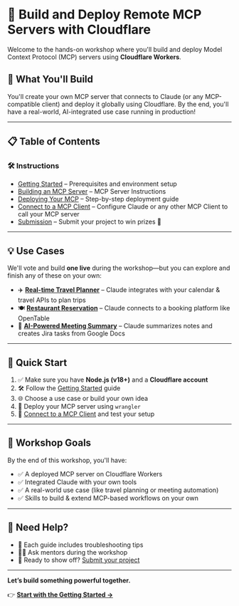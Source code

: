 # 🚀 Build and Deploy Remote MCP Servers with Cloudflare

Welcome to the hands-on workshop where you'll build and deploy Model Context Protocol (MCP) servers using **Cloudflare Workers**.

## 🧠 What You'll Build

You'll create your own MCP server that connects to Claude (or any MCP-compatible client) and deploy it globally using Cloudflare. By the end, you'll have a real-world, AI-integrated use case running in production!

---

## 📋 Table of Contents

### 🛠 Instructions
- [Getting Started](./instructions/getting-started.md) – Prerequisites and environment setup
- [Building an MCP Server](./instructions/building-an-mcp-server.md) – MCP Server Instructions
- [Deploying Your MCP](./instructions/deploying-your-mcp.md) – Step-by-step deployment guide
- [Connect to a MCP Client](./instructions/connect-to-mcp-client.md) – Configure Claude or any other MCP Client to call your MCP server
- [Submission](./instructions/submission.md) – Submit your project to win prizes 🎁

---

## 💡 Use Cases

We'll vote and build **one live** during the workshop—but you can explore and finish any of these on your own:

- ✈️ [**Real-time Travel Planner**](./use-cases/travel-planner/) – Claude integrates with your calendar & travel APIs to plan trips
- 🍽 [**Restaurant Reservation**](./use-cases/restaurant-reservation/) – Claude connects to a booking platform like OpenTable
- 📝 [**AI-Powered Meeting Summary**](./use-cases/meeting-summary/) – Claude summarizes notes and creates Jira tasks from Google Docs

---

## 🚀 Quick Start

1. ✅ Make sure you have **Node.js (v18+)** and a **Cloudflare account**
2. 🛠 Follow the [Getting Started](./instructions/getting-started.md) guide
3. 🌐 Choose a use case or build your own idea
4. 🚢 Deploy your MCP server using `wrangler`
5. 🤖 [Connect to a MCP Client](./instructions/connect-to-mcp-client.md) and test your setup

---

## 🎯 Workshop Goals

By the end of this workshop, you'll have:
- ✅ A deployed MCP server on Cloudflare Workers
- ✅ Integrated Claude with your own tools
- ✅ A real-world use case (like travel planning or meeting automation)
- ✅ Skills to build & extend MCP-based workflows on your own

---

## 💬 Need Help?

- 📌 Each guide includes troubleshooting tips
- 🧑‍🏫 Ask mentors during the workshop
- 🚀 Ready to show off? [Submit your project](./instructions/submission.md)

---

**Let’s build something powerful together.**

👉 [**Start with the Getting Started →**](./instructions/getting-started.md)
